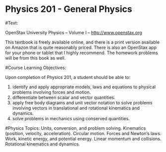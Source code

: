 # Physics 201 - General Physics

#Text: 	

OpenStax University Physics – Volume I – http://www.openstax.org	

This textbook is freely available online, and there is a print version available on Amazon that is quite reasonably priced.  There is also an OpenStax app for your phone or tablet that I highly recommend.  The homework problems will be from this book as well.  

#Course Learning Objectives: 

Upon completion of Physics 201, a student should be able to:

1) identify and apply appropriate models, laws and equations to physical problems involving forces and motion.
2) differentiate between scalar and vector quantities.
3) apply free body diagrams and unit vector notation to solve problems involving vectors
in translational and rotational kinematics and dynamics.
4) solve problems in mechanics using conserved quantities.

#Physics Topics: 
Units, conversion, and problem solving.  Kinematics (position, velocity, acceleration).  Circular motion.  Forces and Newton’s laws.  Work, kinetic energy, and potential energy.   Linear momentum and collisions.  Rotational kinematics and dynamics.  
